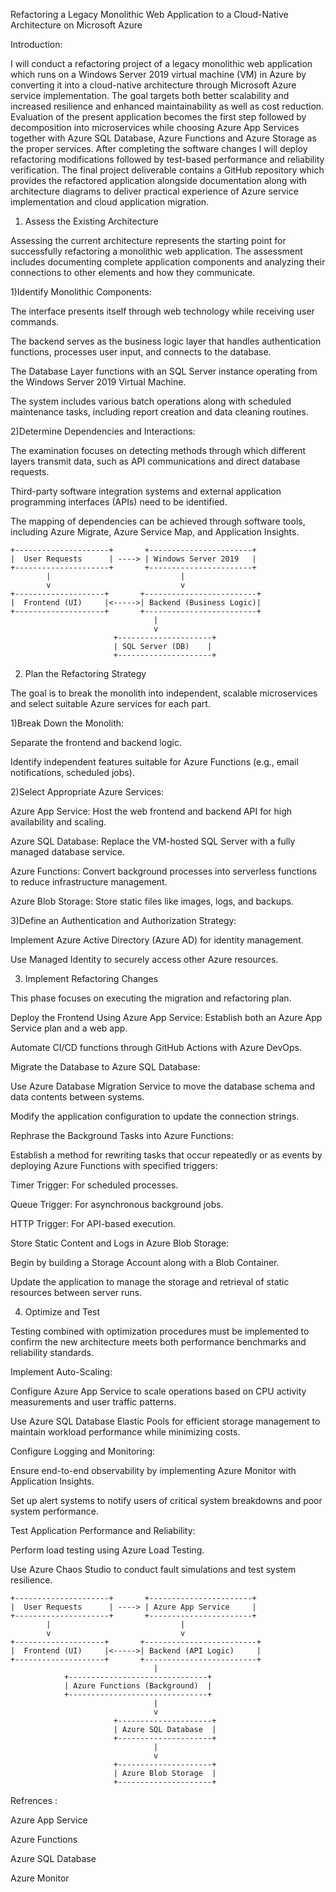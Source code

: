 Refactoring a Legacy Monolithic Web Application to a Cloud-Native Architecture on Microsoft Azure

Introduction:

I will conduct a refactoring project of a legacy monolithic web application which runs on a Windows Server 2019 virtual machine (VM) in Azure by converting it into a cloud-native architecture through Microsoft Azure service implementation. The goal targets both better scalability and increased resilience and enhanced maintainability as well as cost reduction. Evaluation of the present application becomes the first step followed by decomposition into microservices while choosing Azure App Services together with Azure SQL Database, Azure Functions and Azure Storage as the proper services. After completing the software changes I will deploy refactoring modifications followed by test-based performance and reliability verification. The final project deliverable contains a GitHub repository which provides the refactored application alongside documentation along with architecture diagrams to deliver practical experience of Azure service implementation and cloud application migration.

1. Assess the Existing Architecture

Assessing the current architecture represents the starting point for successfully refactoring a monolithic web application. The assessment includes documenting complete application components and analyzing their connections to other elements and how they communicate.

1)Identify Monolithic Components:

The interface presents itself through web technology while receiving user commands.

The backend serves as the business logic layer that handles authentication functions, processes user input, and connects to the database.

The Database Layer functions with an SQL Server instance operating from the Windows Server 2019 Virtual Machine.

The system includes various batch operations along with scheduled maintenance tasks, including report creation and data cleaning routines.

2)Determine Dependencies and Interactions:

The examination focuses on detecting methods through which different layers transmit data, such as API communications and direct database requests.

Third-party software integration systems and external application programming interfaces (APIs) need to be identified.

The mapping of dependencies can be achieved through software tools, including Azure Migrate, Azure Service Map, and Application Insights.

```
+---------------------+       +-----------------------+
|  User Requests      | ----> | Windows Server 2019   |
+---------------------+       +-----------------------+
        |                             |
        v                             v
+--------------------+       +-------------------------+
|  Frontend (UI)     |<----->| Backend (Business Logic)|
+--------------------+       +-------------------------+
                                |
                                v
                       +---------------------+
                       | SQL Server (DB)    |
                       +---------------------+
```

2. Plan the Refactoring Strategy

The goal is to break the monolith into independent, scalable microservices and select suitable Azure services for each part.

1)Break Down the Monolith:

Separate the frontend and backend logic.

Identify independent features suitable for Azure Functions (e.g., email notifications, scheduled jobs).

2)Select Appropriate Azure Services:

Azure App Service: Host the web frontend and backend API for high availability and scaling.

Azure SQL Database: Replace the VM-hosted SQL Server with a fully managed database service.

Azure Functions: Convert background processes into serverless functions to reduce infrastructure management.

Azure Blob Storage: Store static files like images, logs, and backups.

3)Define an Authentication and Authorization Strategy:

Implement Azure Active Directory (Azure AD) for identity management.

Use Managed Identity to securely access other Azure resources.



3. Implement Refactoring Changes

This phase focuses on executing the migration and refactoring plan.

Deploy the Frontend Using Azure App Service:
Establish both an Azure App Service plan and a web app.

Automate CI/CD functions through GitHub Actions with Azure DevOps.


Migrate the Database to Azure SQL Database:

Use Azure Database Migration Service to move the database schema and data contents between systems.

Modify the application configuration to update the connection strings.


Rephrase the Background Tasks into Azure Functions:

Establish a method for rewriting tasks that occur repeatedly or as events by deploying Azure Functions with specified triggers:

Timer Trigger: For scheduled processes.

Queue Trigger: For asynchronous background jobs.

HTTP Trigger: For API-based execution.


Store Static Content and Logs in Azure Blob Storage:

Begin by building a Storage Account along with a Blob Container.

Update the application to manage the storage and retrieval of static resources between server runs.



4. Optimize and Test

Testing combined with optimization procedures must be implemented to confirm the new architecture meets both performance benchmarks and reliability standards.

Implement Auto-Scaling:

Configure Azure App Service to scale operations based on CPU activity measurements and user traffic patterns.

Use Azure SQL Database Elastic Pools for efficient storage management to maintain workload performance while minimizing costs.


Configure Logging and Monitoring:

Ensure end-to-end observability by implementing Azure Monitor with Application Insights.

Set up alert systems to notify users of critical system breakdowns and poor system performance.


Test Application Performance and Reliability:

Perform load testing using Azure Load Testing.

Use Azure Chaos Studio to conduct fault simulations and test system resilience.

```
+---------------------+       +-----------------------+
|  User Requests      | ----> | Azure App Service     |
+---------------------+       +-----------------------+
        |                             |
        v                             v
+--------------------+       +-------------------------+
|  Frontend (UI)     |<----->| Backend (API Logic)     |
+--------------------+       +-------------------------+
                                |
            +-------------------------------+
            | Azure Functions (Background)  |
            +-------------------------------+
                                |
                                v
                       +---------------------+
                       | Azure SQL Database  |
                       +---------------------+
                                |
                                v
                       +---------------------+
                       | Azure Blob Storage  |
                       +---------------------+
```
Refrences :

Azure App Service

Azure Functions

Azure SQL Database

Azure Monitor
